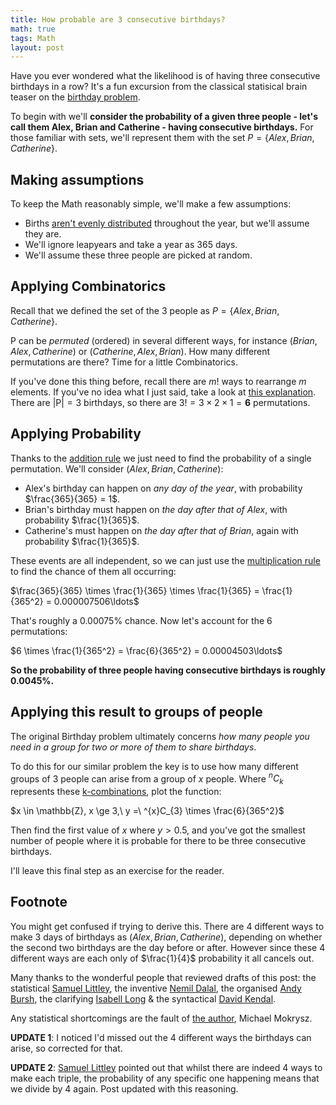 ```yaml
---
title: How probable are 3 consecutive birthdays?
math: true
tags: Math
layout: post
---
```

Have you ever wondered what the likelihood is of having three consecutive birthdays in a row? It's a fun excursion from the classical statisical brain teaser on the [birthday problem](http://en.wikipedia.org/wiki/Birthday_problem).
<!--more-->

To begin with we'll **consider the probability of a given three people - let's call them Alex, Brian and Catherine - having consecutive birthdays.** For those familiar with sets, we'll represent them with the set $P = \{ Alex, Brian, Catherine \}$.

## Making assumptions
To keep the Math reasonably simple, we'll make a few assumptions:

* Births [aren't evenly distributed](http://www.stanford.edu/~dgleich/notebook/2009/04/birthday_distribution.html) throughout the year, but we'll assume they are.
* We'll ignore leapyears and take a year as 365 days.
* We'll assume these three people are picked at random.

## Applying Combinatorics
Recall that we defined the set of the 3 people as $P = \{ Alex, Brian, Catherine \}$.

P can be *permuted* (ordered) in several different ways, for instance $( Brian, Alex, Catherine )$ or $( Catherine, Alex, Brian )$. How many different permutations are there? Time for a little Combinatorics.

If you've done this thing before, recall there are $m!$ ways to rearrange $m$ elements. If you've no idea what I just said, take a look at [this explanation](http://math.stackexchange.com/questions/108812/how-many-ways-can-we-order-a-set-of-n-elements). There are $|\mathrm{P}| = 3$ birthdays, so there are $3! = 3 \times 2 \times 1 = \mathbf{6}$ permutations.

## Applying Probability
Thanks to the [addition rule](https://www.khanacademy.org/math/probability/independent-dependent-probability/addition_rule_probability/v/addition-rule-for-probability) we just need to find the probability of a single permutation. We'll consider $( Alex, Brian, Catherine )$:

* Alex's birthday can happen on *any day of the year*, with probability $\frac{365}{365} = 1$.
* Brian's birthday must happen on *the day after that of Alex*, with probability $\frac{1}{365}$.
* Catherine's must happen on *the day after that of Brian*, again with probability $\frac{1}{365}$.

These events are all independent, so we can just use the [multiplication rule](http://stattrek.com/probability/probability-rules.aspx) to find the chance of them all occurring:

$\frac{365}{365} \times \frac{1}{365} \times \frac{1}{365} = \frac{1}{365^2} = 0.000007506\ldots$

That's roughly a $0.00075\%$ chance. Now let's account for the 6 permutations:

$6 \times \frac{1}{365^2} = \frac{6}{365^2} = 0.00004503\ldots$

<b>So the probability of three people having consecutive birthdays is roughly $0.0045\%$.</b>

## Applying this result to groups of people
The original Birthday problem ultimately concerns *how many people you need in a group for two or more of them to share birthdays*.

To do this for our similar problem the key is to use how many different groups of 3 people can arise from a group of $x$ people. Where $^{n}C_{k}$ represents these [k-combinations](http://en.wikipedia.org/wiki/Combinations#Number_of_k-combinations), plot the function:

$x \in \mathbb{Z}, x \ge 3,\ y =\ ^{x}C_{3} \times \frac{6}{365^2}$

Then find the first value of $x$ where $y > 0.5$, and you've got the smallest number of people where it is probable for there to be three consecutive birthdays.

I'll leave this final step as an exercise for the reader.

## Footnote
You might get confused if trying to derive this. There are 4 different ways to make 3 days of birthdays as $( Alex, Brian, Catherine )$, depending on whether the second two birthdays are the day before or after. However since these 4 different ways are each only of $\frac{1}{4}$ probability it all cancels out.

Many thanks to the wonderful people that reviewed drafts of this post: the statistical [Samuel Littley](https://www.toastwaffle.com), the inventive [Nemil Dalal](http://toys.dreamforge.me/users/nemild), the organised [Andy Bursh](https://twitter.com/AndyBursh), the clarifying [Isabell Long](http://issyl0.co.uk) &amp; the syntactical [David Kendal](http://dpk.io).

Any statistical shortcomings are the fault of [the author](https://46b.it/about/), Michael Mokrysz.

**UPDATE 1**: I noticed I'd missed out the 4 different ways the birthdays can arise, so corrected for that.

**UPDATE 2**: [Samuel Littley](https://www.toastwaffle.com) pointed out that whilst there are indeed 4 ways to make each triple, the probability of any specific one happening means that we divide by 4 again. Post updated with this reasoning.
